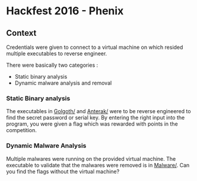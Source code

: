 # Hackfest 2016 - Phenix

## Context

Credentials were given to connect to a virtual machine on which resided multiple executables to reverse engineer.

There were basically two categories :
* Static binary analysis
* Dynamic malware analysis and removal

### Static Binary analysis

The executables in [Golgoth/](Golgoth/) and [Anterak/](Anterak/) were to be reverse engineered to find the secret password or serial key.
By entering the right input into the program, you were given a flag which was rewarded with points in the competition.

### Dynamic Malware Analysis

Multiple malwares were running on the provided virtual machine.
The executable to validate that the malwares were removed is in [Malware/](Malware/).
Can you find the flags without the virtual machine?
